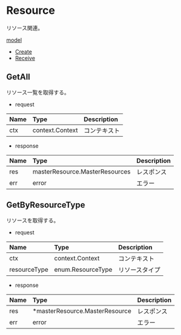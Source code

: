 # Resource
リソース関連。

[model](https://github.com/game-core/gocrafter/tree/main/pkg/domain/model/resource)

- [Create](https://github.com/game-core/gocrafter/blob/main/docs/md/function/service/resource.md#GetAll)
- [Receive](https://github.com/game-core/gocrafter/blob/main/docs/md/function/service/resource.md#GetByResourceType)

## GetAll
リソース一覧を取得する。
- request

| Name | Type | Description |
| :--- | :--- | :--- |
| ctx | context.Context | コンテキスト |

- response

| Name | Type | Description |
| :--- | :--- | :--- |
| res | masterResource.MasterResources | レスポンス |
| err | error | エラー |

## GetByResourceType
リソースを取得する。
- request

| Name | Type | Description |
| :--- | :--- | :--- |
| ctx | context.Context | コンテキスト |
| resourceType | enum.ResourceType | リソースタイプ |

- response

| Name | Type | Description |
| :--- | :--- | :--- |
| res | *masterResource.MasterResource | レスポンス |
| err | error | エラー |
